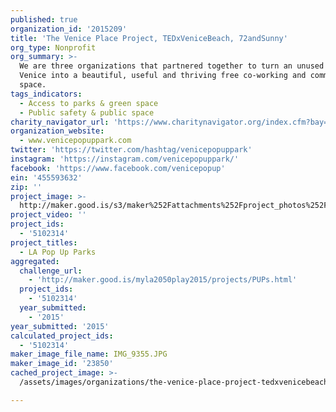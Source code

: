 ```yaml
---
published: true
organization_id: '2015209'
title: 'The Venice Place Project, TEDxVeniceBeach, 72andSunny'
org_type: Nonprofit
org_summary: >-
  We are three organizations that partnered together to turn an unused space in
  Venice into a beautiful, useful and thriving free co-working and community
  space.
tags_indicators:
  - Access to parks & green space
  - Public safety & public space
charity_navigator_url: 'https://www.charitynavigator.org/index.cfm?bay=search.profile&ein=455593632'
organization_website:
  - www.venicepopuppark.com
twitter: 'https://twitter.com/hashtag/venicepopuppark'
instagram: 'https://instagram.com/venicepopuppark/'
facebook: 'https://www.facebook.com/venicepopup'
ein: '455593632'
zip: ''
project_image: >-
  http://maker.good.is/s3/maker%252Fattachments%252Fproject_photos%252Fimages%252F23850%252Fdisplay%252FIMG_9355.JPG=c570x385
project_video: ''
project_ids:
  - '5102314'
project_titles:
  - LA Pop Up Parks
aggregated:
  challenge_url:
    - 'http://maker.good.is/myla2050play2015/projects/PUPs.html'
  project_ids:
    - '5102314'
  year_submitted:
    - '2015'
year_submitted: '2015'
calculated_project_ids:
  - '5102314'
maker_image_file_name: IMG_9355.JPG
maker_image_id: '23850'
cached_project_image: >-
  /assets/images/organizations/the-venice-place-project-tedxvenicebeach-72andsunny/maker.good.is/s3/maker%252Fattachments%252Fproject_photos%252Fimages%252F23850%252Fdisplay%252FIMG_9355.JPG=c570x385.jpg

---
```

